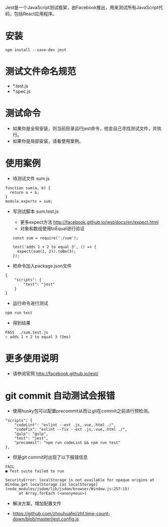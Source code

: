 Jest是一个JavaScript测试框架，由Facebook推出，用来测试所有JavaScript代码，包括React应用程序。

# 安装
```
npm install --save-dev jest
```

# 测试文件命名规范
* *.test.js
* *.spec.js

# 测试命令
* 如果你是全局安装，则当前目录运行jest命令，他会自己寻找测试文件，并执行。
* 如果你是局部安装，请看使用案例。

# 使用案例
* 待测试文件 sum.js
```
function sum(a, b) {
  return a + b;
}
module.exports = sum;
```

* 写测试脚本 sum.test.js
    - 更多expect方法 http://facebook.github.io/jest/docs/en/expect.html
    - 对象和数组使用toEqual进行验证
    ```
    const sum = require('./sum');

    test('adds 1 + 2 to equal 3', () => {
      expect(sum(1, 2)).toBe(3);
    });
    ```

* 把命令加入package.json文件
```
{
    "scripts": {
        "test": "jest"
    }
}
```

* 运行命令进行测试
```
npm run test
```

* 得到结果
```
PASS  ./sum.test.js
✓ adds 1 + 2 to equal 3 (5ms)
```

# 更多使用说明
* 请参阅官网 http://facebook.github.io/jest/

# git commit 自动测试会报错
* 使用husky包可以配置precommit从而让git在commit之前进行预检测。
```
"scripts": {
    "codeLint": "eslint --ext .js,.vue,.html ./",
    "codeFix": "eslint --fix --ext .js,.vue,.html ./",
    "gulp": "gulp",
    "test": "jest",
    "precommit": "npm run codeLint && npm run test"
},
```
* 但是git commit时出现了以下报错信息
```
FAIL
● Test suite failed to run

SecurityError: localStorage is not available for opaque origins at Window.get localStorage [as localStorage] (node_modules/jsdom/lib/jsdom/browser/Window.js:257:15)
      at Array.forEach (<anonymous>)
```
* 解决方案，增加配置文件
 - https://github.com/zhouhuafei/zhf.time-count-down/blob/master/jest.config.js
